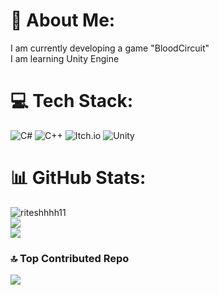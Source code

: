 # 💫 About Me:
I am currently developing a game "BloodCircuit"<br>I am learning Unity Engine


# 💻 Tech Stack:
![C#](https://img.shields.io/badge/c%23-%23239120.svg?style=flat-square&logo=csharp&logoColor=white) ![C++](https://img.shields.io/badge/c++-%2300599C.svg?style=flat-square&logo=c%2B%2B&logoColor=white) ![Itch.io](https://img.shields.io/badge/Itch-%23FF0B34.svg?style=flat-square&logo=Itch.io&logoColor=white) ![Unity](https://img.shields.io/badge/unity-%23000000.svg?style=flat-square&logo=unity&logoColor=white)
# 📊 GitHub Stats:
![riteshhhh11](https://github-readme-stats.vercel.app/api?username=riteshhhh11&theme=midnight-purple&hide_border=false&include_all_commits=true&count_private=true)<br/>
![](https://github-readme-streak-stats.herokuapp.com/?user=riteshhhh11&theme=midnight-purple&hide_border=false)<br/>
![](https://github-readme-stats.vercel.app/api/top-langs/?username=riteshhhh11&theme=midnight-purple&hide_border=false&include_all_commits=true&count_private=true&layout=compact)

### 🔝 Top Contributed Repo
![](https://github-contributor-stats.vercel.app/api?username=riteshhhh11&limit=5&theme=dark&combine_all_yearly_contributions=true)

<!-- Proudly created with GPRM ( https://gprm.itsvg.in ) -->
